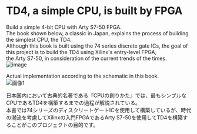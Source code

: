 # TD4, a simple CPU, is built by FPGA
Build a simple 4-bit CPU with Arty S7-50 FPGA. <br>
The book shown below, a classic in Japan, explains the process of building the simplest CPU, the TD4.<br>
Although this book is built using the 74 series discrete gate ICs, the goal of this project is to build the TD4 using Xilinx's entry-level FPGA, <br>
the Arty S7-50, in consideration of the current trends of the times.<br>
![image](https://user-images.githubusercontent.com/74296872/172734417-5e0c8a7e-4fa5-4f62-be65-3ee4979feaef.png)

Actual implementation according to the schematic in this book.<br>
![画像1](https://user-images.githubusercontent.com/74296872/172736746-5039c771-1dda-4468-9a87-5194a149894a.png)


日本国内において古典的名著である『CPUの創りかた』では、最もシンプルなCPUであるTD4を構築するまでの過程が解説されている。<br>
本書では74シリーズのディスクリートゲートICを使用して構築しているが、時代の潮流を考慮してXilinxの入門FPGAであるArty S7-50を使用してTD4を構築することがこのプロジェクトの目的です。<br>
